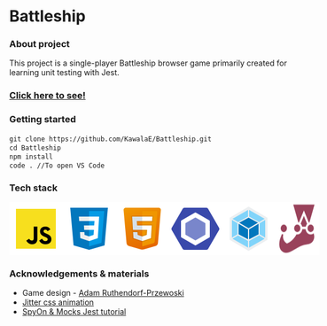 # Battleship

### About project
This project is a single-player Battleship browser game primarily created for learning unit testing with Jest.

### [Click here to see!](https://kawalae.github.io/Battleship/)
### Getting started
```
git clone https://github.com/KawalaE/Battleship.git
cd Battleship
npm install
code . //To open VS Code
```

### Tech stack

<div style="display:flex;">
<img src="src/assets/readme/js.svg"></img>
<img src="src/assets/readme/css.svg"></img>
<img src="src/assets/readme/html.svg"></img>
<img src="src/assets/readme/eslint.svg"></img>
<img src="src/assets/readme/webpack.svg"></img>
<img src="src/assets/readme/jest.svg"></img>
</div>

### Acknowledgements & materials
+ Game design - [Adam Ruthendorf-Przewoski](https://www.figma.com/community/file/949373440973748315)
+ [Jitter css animation](https://www.kirupa.com/snippets/getting_jittery_on_hover_using_only_css.htm)
+ [SpyOn & Mocks Jest tutorial](https://www.youtube.com/watch?v=OS5mVVM5vAg&t=302s)
